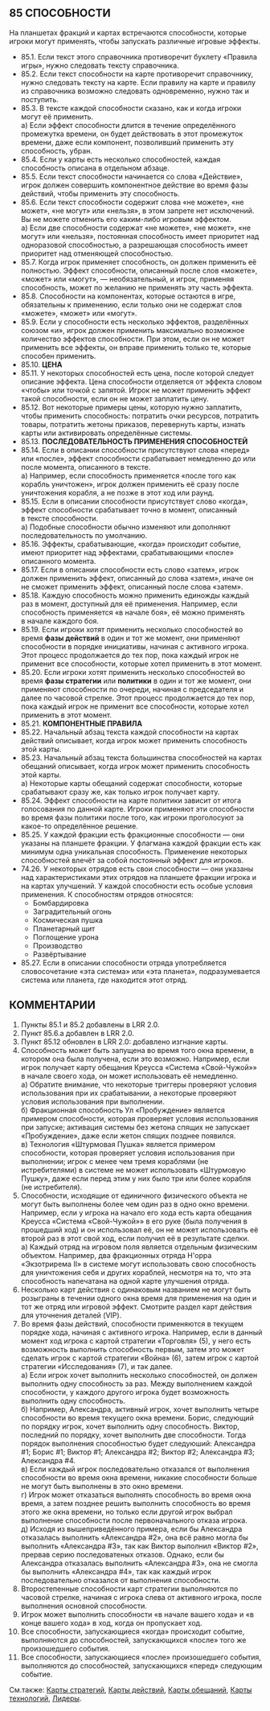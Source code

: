 85 СПОСОБНОСТИ
---

На планшетах фракций и картах встречаются способности, которые игроки могут применять, чтобы запускать различные игровые эффекты.
* 85.1. Если текст этого справочника противоречит буклету «Правила игры», нужно следовать тексту справочника.
* 85.2. Если текст способности на карте противоречит справочнику, нужно следовать тексту на карте. Если правилу на карте и правилу из справочника возможно следовать одновременно, нужно так и поступить.
* 85.3. В тексте каждой способности сказано, как и когда игроки могут её применить.  
  а) Если эффект способности длится в течение определённого промежутка времени, он будет действовать в этот промежуток времени, даже если компонент, 
позволивший применить эту способность, убран.
* 85.4. Если у карты есть несколько способностей, каждая способность описана в отдельном абзаце.
* 85.5. Если текст способности начинается со слова «Действие», игрок должен совершить компонентное действие во время фазы действий, чтобы применить эту способность.
* 85.6. Если текст способности содержит слова «не можете», «не может», «не могут» или «нельзя», в этом запрете нет исключений. Вы не можете отменить его каким-либо игровым эффектом.  
  а) Если две способности содержат «не можете», «не может», «не могут» или «нельзя», постоянная способность имеет приоритет над одноразовой способностью, а разрешающая способность имеет приоритет над отменяющей способностью.
* 85.7. Когда игрок применяет способность, он должен применить её полностью. Эффект способности, описанный после слов «можете», «может» или «могут», — необязательный, и игрок, применяя способность, может по желанию не применять эту часть эффекта.
* 85.8. Способности на компонентах, которые остаются в игре, обязательны к применению, если только они не содержат слов «можете», «может» или «могут».
* 85.9. Если у способности есть несколько эффектов, разделённых союзом «и», игрок должен применить максимально возможное количество эффектов способности. При этом, если он не может применить все эффекты, он вправе применить только те, которые способен применить.
* 85.10. **ЦЕНА**
* 85.11. У некоторых способностей есть цена, после которой следует описание эффекта. Цена способности отделяется от эффекта словом «чтобы» или точкой с запятой. Игрок не может применить эффект такой способности, если он не может заплатить цену.
* 85.12. Вот некоторые примеры цены, которую нужно заплатить, чтобы применить способность: потратить очки ресурсов, потратить товары, потратить жетоны приказов, перевернуть карты, изнать карты или активировать определённые системы.
* 85.13. **ПОСЛЕДОВАТЕЛЬНОСТЬ ПРИМЕНЕНИЯ СПОСОБНОСТЕЙ**
* 85.14. Если в описании способности присутствуют слова «перед» или «после», эффект способности срабатывает немедленно до или после момента, описанного в тексте.  
  а) Например, если способность применяется «после того как корабль уничтожен», игрок должен применить её сразу после уничтожения корабля, а не позже в этот ход или раунд.
* 85.15. Если в описании способности присутствует слово «когда», эффект способности срабатывает точно в момент, описанный в тексте способности.  
  а) Подобные способности обычно изменяют или дополняют последовательность по умолчанию.
* 85.16. Эффекты, срабатывающие, «когда» происходит событие, имеют приоритет над эффектами, срабатывающими «после» описанного момента.
* 85.17. Если в описании способности есть слово «затем», игрок должен применить эффект, описанный до слова «затем», иначе он не сможет применить эффект, описанный после слова «затем».
* 85.18. Каждую способность можно применить единожды каждый раз в момент, доступный для её применения. Например, если способность применяется «в начале боя», её можно применять в начале каждого боя.
* 85.19. Если игроки хотят применить несколько способностей во время **фазы действий** в один и тот же момент, они применяют способности в порядке инициативы, начиная с активного игрока. Этот процесс продолжается до тех пор, пока каждый игрок не применит все способности, которые хотел применить в этот момент. 
* 85.20. Если игроки хотят применить несколько способностей во время **фазы стратегии** или **политики** в один и тот же момент, они применяют способности по очереди, начиная с председателя и далее по часовой стрелке. Этот процесс продолжается до тех пор, пока каждый игрок не применит все способности, которые хотел применить в этот момент.
* 85.21. **КОМПОНЕНТНЫЕ ПРАВИЛА**
* 85.22. Начальный абзац текста каждой способности на картах действий описывает, когда игрок может применить способность этой карты.
* 85.23. Начальный абзац текста большинства способностей на картах обещаний описывает, когда игрок может применить способность этой карты.  
  а) Некоторые карты обещаний содержат способности, которые срабатывают сразу же, как только игрок получает карту.
* 85.24. Эффект способности на карте политики зависит от итога голосования по данной карте. Игроки применяют эти способности во время фазы политики после того, как игроки проголосуют за какое-то определённое решение.
* 85.25. У каждой фракции есть фракционные способности — они указаны на планшете фракции. У флагмана каждой фракции есть как минимум одна уникальная способность. Применение некоторых способностей влечёт за собой постоянный эффект для игроков.
* 74.26. У некоторых отрядов есть свои способности — они указаны над характеристиками этих отрядов на планшете фракции игрока и на картах улучшений. У каждой способности есть особые условия применения. К способностям отрядов относятся:  
  * Бомбардировка  
  * Заградительный огонь  
  * Космическая пушка  
  * Планетарный щит  
  * Поглощение урона  
  * Производство  
  * Развёртывание
* 85.27. Если в описании способности отряда употребляется словосочетание «эта система» или «эта планета», подразумевается система или планета, где находится этот отряд.

КОММЕНТАРИИ
---
1) Пункты 85.1 и 85.2 добавлены в LRR 2.0.
2) Пункт 85.6.а добавлен в LRR 2.0.
3) Пункт 85.12 обновлен в LRR 2.0: добавлено изгнание карты.
4) Способность может быть запущена во время того окна времени, в котором она была получена, если это возможно. Например, если игрок получает карту обещания Креусса «Система «Свой-Чужой»» в начале своего хода, он может использовать её немедленно.  
  а) Обратите внимание, что некоторые триггеры проверяют условия использования при их срабатывании, а некоторые проверяют условия использования при выполнении.  
  б) Фракционная способность Ул «Пробуждение» является примером способности, которая проверяет условия использования при запуске; активация системы без жетона спящих не запускает «Пробуждение», даже если жетон спящих позднее появился.  
  в) Технология «Штурмовая Пушка» является примером способности, которая проверяет условия использования при выполнении; игрок с менее чем тремя кораблями (не истребителями) в системе не может использовать «Штурмовую Пушку», даже если перед этим у них было три или более корабля (не истребителя).
5) Способности, исходящие от единичного физического объекта не могут быть выполнены более чем один раз в одно окно времени. Например, если у игрока на начало его хода есть карта обещания Креусса «Система «Свой-Чужой»» в его руке (была получения в прошедший ход) и он использовал её, он не может использовать её второй раз в этот свой ход, если получил её в результате сделки.  
  а) Каждый отряд на игровом поля является отдельным физическим объектом. Например, два фракционных отряда Н'орра «Экзотрирема II» в системе могут использовать свою способность для уничтожения себя и других кораблей, несмотря на то, что эта способность напечатана на одной карте улучшения отряда.
6) Несколько карт действия с одинаковым названием не могут быть розыграны в течении одного окна время для применения на один и тот же отряд или игровой эффект. Смотрите раздел карт действия для уточнения деталей (VIP).
7) Во время фазы действий, способности применяются в текущем порядке хода, начиная с активного игрока. Например, если в данный момент ход игрока с картой стратегии «Торговля» (5), у него есть возможность выполнить способность первым, затем это может сделать игрок с картой стратегии «Война» (6), затем игрок с картой стратегии «Исследования» (7),  и так далее.  
  а) Если игрок хочет выполнить несколько способностей, он должен выполнить одну способность за раз. Между выполнением каждой способности, у каждого другого игрока будет возможность выполнить одну способность.  
  б) Например, Александра, активный игрок, хочет выполнить четыре способности во время текущего окна времени. Борис, следующий по порядку игрок, хочет выполнить одну способность. Виктор, последний по порядку, хочет выполнить две способности. Тогда порядок выполнения способностью будет следуюший: Александра #1; Борис #1; Виктор #1; Александра #2; Виктор #2; Александра #3; Александра #4.  
  в) Если каждый игрок последовательно отказался от выполнения способности во время окна времени, никакие способности больше не могут быть выполнены в это окно времени.  
  г) Игрок может отказаться выполнять способность во время окна время, а затем позднее решить выполнить способность во время этого же окна времени, но только если другой игрок выбрал выполнение способности после первоначального отказа игрока.  
  д) Исходя из вышеприведённого примера, если бы Александра отказалась выполнить «Александра #2», она всё равно могла бы выполнить «Александра #3», так как Виктор выполнил «Виктор #2», прервав серию последоватеных отказов. Однако, если бы Александра отказалась выполнить «Александра #3», она не смогла бы выполнить «Александра #4», так как каждый игрок последовательно отказался от выполнения способности.
8) Второстепенные способности карт стратегии выполняются по часовой стрелке, начиная с игрока слева от активного игрока, после выполнения основной способности.
9) Игрок может выполнить способности «в начале вашего хода» и «в конце вашего хода» в ход, когда он пропускает ход.
10) Все способности, запускающиеся «когда» происходит событие, выполняются до способностей, запускающихся «после» того же произошедшего события.
11) Все способности, запускающиеся «после» произошедшего события, выполняются до способностей, запускающихся «перед» следующим событие.

См.также: [Карты стратегий](strategy_cards.md), [Карты действий](action_cards.md), [Карты обещаний](promissory_notes.md), [Карты технологий](technology.md), [Лидеры](leaders.md).
